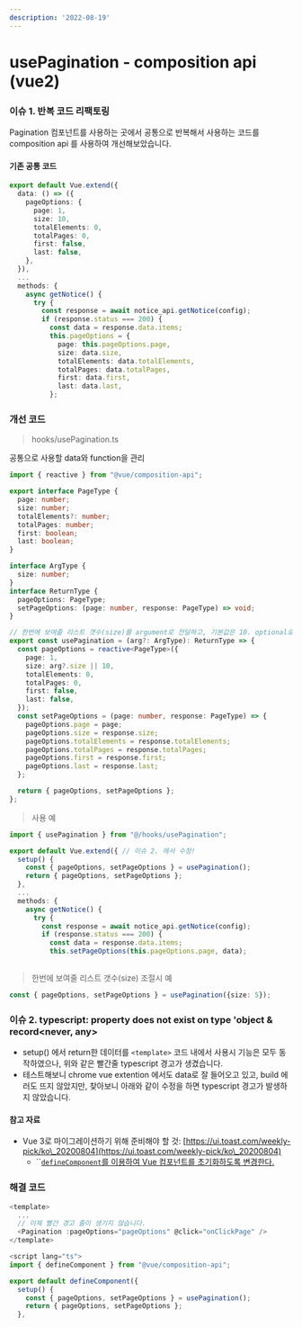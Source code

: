 ```yaml
---
description: '2022-08-19'
---
```


# usePagination - composition api (vue2)

### 이슈 1. 반복 코드 리팩토링&#x20;

Pagination 컴포넌트를 사용하는 곳에서 공통으로 반복해서 사용하는 코드를 composition api 를 사용하여 개선해보았습니다.

#### 기존 공통 코드&#x20;

```typescript
export default Vue.extend({
  data: () => ({
    pageOptions: {
      page: 1,
      size: 10,
      totalElements: 0,
      totalPages: 0,
      first: false,
      last: false,
    },
  }),
  ...
  methods: {
    async getNotice() {
      try {
        const response = await notice_api.getNotice(config);
        if (response.status === 200) {
          const data = response.data.items;
          this.pageOptions = {
            page: this.pageOptions.page,
            size: data.size,
            totalElements: data.totalElements,
            totalPages: data.totalPages,
            first: data.first,
            last: data.last,
          };

```

### 개선 코드&#x20;

> hooks/usePagination.ts

공통으로 사용할 data와 function을 관리&#x20;

```typescript
import { reactive } from "@vue/composition-api";

export interface PageType {
  page: number;
  size: number;
  totalElements?: number;
  totalPages: number;
  first: boolean;
  last: boolean;
}

interface ArgType {
  size: number;
}
interface ReturnType {
  pageOptions: PageType;
  setPageOptions: (page: number, response: PageType) => void;
}

// 한번에 보여줄 리스트 갯수(size)를 argument로 전달하고, 기본값은 10. optional로 생략가능 
export const usePagination = (arg?: ArgType): ReturnType => {
  const pageOptions = reactive<PageType>({
    page: 1,
    size: arg?.size || 10,
    totalElements: 0,
    totalPages: 0,
    first: false,
    last: false,
  });
  const setPageOptions = (page: number, response: PageType) => {
    pageOptions.page = page;
    pageOptions.size = response.size;
    pageOptions.totalElements = response.totalElements;
    pageOptions.totalPages = response.totalPages;
    pageOptions.first = response.first;
    pageOptions.last = response.last;
  };

  return { pageOptions, setPageOptions };
};

```

> 사용 예&#x20;

```typescript
import { usePagination } from "@/hooks/usePagination"; 

export default Vue.extend({ // 이슈 2. 에서 수정!
  setup() {
    const { pageOptions, setPageOptions } = usePagination();
    return { pageOptions, setPageOptions };
  },
  ...
  methods: {
    async getNotice() {
      try {
        const response = await notice_api.getNotice(config);
        if (response.status === 200) {
          const data = response.data.items;
          this.setPageOptions(this.pageOptions.page, data); 
  
```

> 한번에 보여줄 리스트 갯수(size) 조절시 예&#x20;

```typescript
const { pageOptions, setPageOptions } = usePagination({size: 5});
```

###

### 이슈 2. typescript: property does not exist on type 'object & record\<never, any>

* setup() 에서 return한 데이터를 `<template>` 코드 내에서 사용시 기능은 모두 동작하였으나, 위와 같은 빨간줄 typescript 경고가 생겼습니다.
* 테스트해보니 chrome vue extention 에서도 data로 잘 들어오고 있고, build 에러도 뜨지 않았지만, 찾아보니 아래와 같이 수정을 하면 typescript 경고가 발생하지 않았습니다.

#### 참고 자료

* Vue 3로 마이그레이션하기 위해 준비해야 할 것: [https://ui.toast.com/weekly-pick/ko\_20200804](https://ui.toast.com/weekly-pick/ko\_20200804)
  * ``[`defineComponent`를 이용하여 Vue 컴포넌트를 초기화하도록 변경한다.](https://ui.toast.com/weekly-pick/ko\_20200804#%EC%BB%B4%ED%8F%AC%EB%84%8C%ED%8A%B8%EB%A5%BC-%EC%9E%91%EC%84%B1%ED%95%A0-%EB%95%8C-vuecomposition-api%EB%A5%BC-%EC%82%AC%EC%9A%A9%ED%95%9C%EB%8B%A4)

### 해결 코드&#x20;

```typescript
<template>
  ... 
  // 이제 빨간 경고 줄이 생기지 않습니다. 
  <Pagination :pageOptions="pageOptions" @click="onClickPage" />
</template>

<script lang="ts">
import { defineComponent } from "@vue/composition-api";

export default defineComponent({
  setup() {
    const { pageOptions, setPageOptions } = usePagination();
    return { pageOptions, setPageOptions };
  },
```
